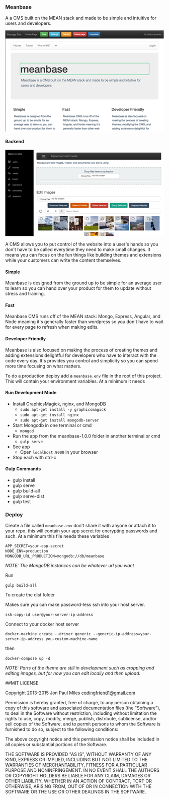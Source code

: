 ### Meanbase
A a CMS built on the MEAN stack and made to be simple and intuitive for users and developers.


![Meanbase Screenshot](meanbase-screenshot.png?raw=true "Meanbase Screenshot")

#### Backend
![Meanbase Screenshot Backend](meanbase-screenshot-backend.png?raw=true "Meanbase Screenshot Backend")


A CMS allows you to put control of the website into a user's hands so you don't have to be called everytime they need to make small changes. It means you can focus on the fun things like building themes and extensions while your customers can write the content themselves.

#### Simple
Meanbase is designed from the ground up to be simple for an average user to learn so you can hand over your product for them to update without stress and training.

#### Fast

Meanbase CMS runs off of the MEAN stack: Mongo, Express, Angular, and Node meaning it's generally faster than wordpress so you don't have to wait for every page to refresh when making edits.

#### Developer Friendly
Meanbase is also focused on making the process of creating themes and adding extensions delightful for developers who have to interact with the code every day. It's provides you control and simplicity so you can spend more time focusing on what matters.

To do a production deploy add a `meanbase.env` file in the root of this project. This will contain your environment variables. At a minimum it needs

#### Run Development Mode
- Install GraphicsMagick, nginx, and MongoDB
  - `sudo apt-get install -y graphicsmagick`
  - `sudo apt-get install nginx`
  - `sudo apt-get install mongodb-server`
- Start Mongodb in one terminal or cmd
	- `mongod`
- Run the app from the meanbase-1.0.0 folder in another terminal or cmd
	- `gulp serve`
- See app
	- Open `localhost:9000` in your browser
- Stop each with ctrl-c

#### Gulp Commands
- gulp install
- gulp serve
- gulp build-all
- gulp serve-dist
- gulp test


### Deploy
Create a file called `meanbase.env` don't share it with anyone or attach it to your repo, this will contain your app secret for encrypting passwords and such. At a minimum this file needs these variables
```
APP_SECRET=your-app-secret
NODE_ENV=production
MONGODB_URL_PRODUCTION=mongodb://db/meanbase
```
_NOTE: The MongoDB instances can be whatever url you want_

Run

```gulp build-all```

To create the dist folder

Makes sure you can make password-less ssh into your host server.

`ssh-copy-id user@your-server-ip-address`


Connect to your docker host server
```
docker-machine create --driver generic --generic-ip-address=your-server-ip-address you-custom-machine-name
```

then

```docker-compose up -d```

_NOTE: Parts of the theme are still in development such as cropping and editing images, but for now you can edit locally and then upload._

##MIT LICENSE

Copyright 2013-2015 Jon Paul Miles codingfriend1@gmail.com

Permission is hereby granted, free of charge, to any person obtaining a copy of this software and associated documentation files (the "Software"), to deal in the Software without restriction, including without limitation the rights to use, copy, modify, merge, publish, distribute, sublicense, and/or sell copies of the Software, and to permit persons to whom the Software is furnished to do so, subject to the following conditions:

The above copyright notice and this permission notice shall be included in all copies or substantial portions of the Software.

THE SOFTWARE IS PROVIDED "AS IS", WITHOUT WARRANTY OF ANY KIND, EXPRESS OR IMPLIED, INCLUDING BUT NOT LIMITED TO THE WARRANTIES OF MERCHANTABILITY, FITNESS FOR A PARTICULAR PURPOSE AND NONINFRINGEMENT. IN NO EVENT SHALL THE AUTHORS OR COPYRIGHT HOLDERS BE LIABLE FOR ANY CLAIM, DAMAGES OR OTHER LIABILITY, WHETHER IN AN ACTION OF CONTRACT, TORT OR OTHERWISE, ARISING FROM, OUT OF OR IN CONNECTION WITH THE SOFTWARE OR THE USE OR OTHER DEALINGS IN THE SOFTWARE.
